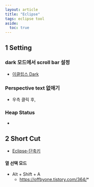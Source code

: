 ```yaml
---
layout: article
title: "Eclipse"
tags: eclipse tool
aside:
  toc: true
---
```




## 1 Setting

### dark 모드에서 scroll bar 설정

- [이클립스 Dark](https://devesim.tistory.com/36)

### Perspective text 없애기

- 우측 클릭 후,

### Heap Status

- 



## 2 Short Cut

- [Eclipse-단축키](https://effectiveprogramming.tistory.com/entry/Eclipse-단축키)

#### 열 선택 모드

- Alt + Shift + A
  - https://offbyone.tistory.com/364/*
